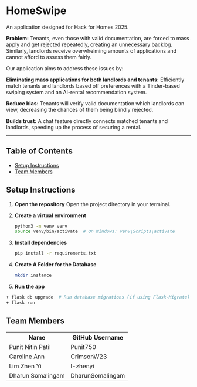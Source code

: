 # HomeSwipe
An application designed for Hack for Homes 2025.

**Problem:** Tenants, even those with valid documentation, are forced to mass apply and get rejected repeatedly, creating an unnecessary backlog. Similarly, landlords receive overwhelming amounts of applications and cannot afford to assess them fairly.

Our application aims to address these issues by:

**Eliminating mass applications for both landlords and tenants:** Efficiently match tenants and landlords based off preferences with a Tinder-based swiping system and an AI-rental recommendation system.

**Reduce bias:** Tenants will verify valid documentation which landlords can view, decreasing the chances of them being blindly rejected.

**Builds trust:** A chat feature directly connects matched tenants and landlords, speeding up the process of securing a rental.

---
## Table of Contents
- [Setup Instructions](#setup-instructions)
- [Team Members](#team-members)


## Setup Instructions

1. **Open the repository**
   Open the project directory in your terminal.

2. **Create a virtual environment**

   ```bash
   python3 -m venv venv
   source venv/bin/activate  # On Windows: venv\Scripts\activate

   ```

3. **Install dependencies**

   ```bash
   pip install -r requirements.txt

   ```
4. **Create A Folder for the Database**
   ```bash
   mkdir instance
   ```

5. **Run the app**

```bash
+ flask db upgrade  # Run database migrations (if using Flask-Migrate)
+ flask run

```

## Team Members

<table>
  <tr>
    <th>Name</th>
    <th>GitHub Username</th>
  </tr>
  <tr>
    <td>Punit Nitin Patil</td>
    <td>Punit750</td>
  </tr>
  <tr>
    <td>Caroline Ann</td>
    <td>CrimsonW23</td>
  </tr>
  <tr>
    <td>Lim Zhen Yi</td>
    <td>l-zhenyi</td>
  </tr>
  <tr>
    <td>Dharun Somalingam</td>
    <td>DharunSomalingam</td>
  </tr>
</table>
